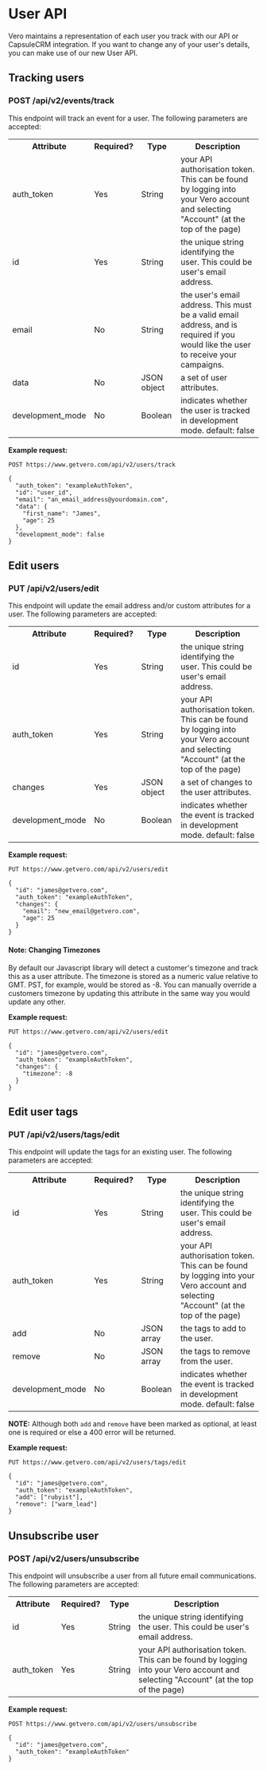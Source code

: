 # User API

Vero maintains a representation of each user you track with our API or CapsuleCRM integration. If you want to change any of your user's details, you can make use of our new User API. 

## Tracking users

### POST /api/v2/events/track

This endpoint will track an event for a user. The following parameters are accepted:

<table>
  <tr>
    <th>Attribute</th>
    <th>Required?</th>
    <th>Type</th>
    <th>Description</th>
  </tr>
  <tr>
    <td>auth_token</td>
    <td>Yes</td>
    <td>String</td>
    <td>your API authorisation token. This can be found by logging into your Vero account and selecting "Account" (at the top of the page)</td>
  </tr>
  <tr>
    <td>id</td>
    <td>Yes</td>
    <td>String</td>
    <td>the unique string identifying the user. This could be user's email address.</td>
  </tr>
  <tr>
    <td>email</td>
    <td>No</td>
    <td>String</td>
    <td>the user's email address. This must be a valid email address, and is required if you would like the user to receive your campaigns.</td>
  </tr>
  <tr>
    <td>data</td>
    <td>No</td>
    <td>JSON object</td>
    <td>a set of user attributes.</td>
  </tr>
  <tr>
    <td>development_mode</td>
    <td>No</td>
    <td>Boolean</td>
    <td>indicates whether the user is tracked in development mode. default: false</td>
  </tr>
</table>

**Example request:**

```
POST https://www.getvero.com/api/v2/users/track

{
  "auth_token": "exampleAuthToken",
  "id": "user_id",
  "email": "an_email_address@yourdomain.com",
  "data": {
    "first_name": "James",
    "age": 25
  },
  "development_mode": false
}
```

## Edit users

### PUT /api/v2/users/edit

This endpoint will update the email address and/or custom attributes for a user. The following parameters are accepted:

<table>
  <tr>
    <th>Attribute</th>
    <th>Required?</th>
    <th>Type</th>
    <th>Description</th>
  </tr>
  <tr>
    <td>id</td>
    <td>Yes</td>
    <td>String</td>
    <td>the unique string identifying the user. This could be user's email address.</td>
  </tr>
  <tr>
    <td>auth_token</td>
    <td>Yes</td>
    <td>String</td>
    <td>your API authorisation token. This can be found by logging into your Vero account and selecting "Account" (at the top of the page)</td>
  </tr>
  <tr>
    <td>changes</td>
    <td>Yes</td>
    <td>JSON object</td>
    <td>a set of changes to the user attributes.</td>
  </tr>
  <tr>
    <td>development_mode</td>
    <td>No</td>
    <td>Boolean</td>
    <td>indicates whether the event is tracked in development mode. default: false</td>
  </tr>
</table>

**Example request:**

```
PUT https://www.getvero.com/api/v2/users/edit

{
  "id": "james@getvero.com",
  "auth_token": "exampleAuthToken",
  "changes": {
    "email": "new_email@getvero.com",
    "age": 25
  }
}
```

#### Note: Changing Timezones

By default our Javascript library will detect a customer's timezone and track this as a user attribute. The timezone is stored as a numeric value relative to GMT. PST, for example, would be stored as -8. You can manually override a customers timezone by updating this attribute in the same way you would update any other.

**Example request:**

```
PUT https://www.getvero.com/api/v2/users/edit

{
  "id": "james@getvero.com",
  "auth_token": "exampleAuthToken",
  "changes": {
    "timezone": -8
  }
}
```

## Edit user tags

### PUT /api/v2/users/tags/edit

This endpoint will update the tags for an existing user. The following parameters are accepted:

<table>
  <tr>
    <th>Attribute</th>
    <th>Required?</th>
    <th>Type</th>
    <th>Description</th>
  </tr>
  <tr>
    <td>id</td>
    <td>Yes</td>
    <td>String</td>
    <td>the unique string identifying the user. This could be user's email address.</td>
  </tr>
  <tr>
    <td>auth_token</td>
    <td>Yes</td>
    <td>String</td>
    <td>your API authorisation token. This can be found by logging into your Vero account and selecting "Account" (at the top of the page)</td>
  </tr>
  <tr>
    <td>add</td>
    <td>No</td>
    <td>JSON array</td>
    <td>the tags to add to the user.</td>
  </tr>
  <tr>
    <td>remove</td>
    <td>No</td>
    <td>JSON array</td>
    <td>the tags to remove from the user.</td>
  </tr>
  <tr>
    <td>development_mode</td>
    <td>No</td>
    <td>Boolean</td>
    <td>indicates whether the event is tracked in development mode. default: false</td>
  </tr>
</table>

**NOTE:** Although both `add` and `remove` have been marked as optional, at least one is required or else a 400 error will be returned.

**Example request:**

```
PUT https://www.getvero.com/api/v2/users/tags/edit

{
  "id": "james@getvero.com",
  "auth_token": "exampleAuthToken",
  "add": ["rubyist"],
  "remove": ["warm_lead"]
}
```

## Unsubscribe user

### POST /api/v2/users/unsubscribe

This endpoint will unsubscribe a user from all future email communications. The following parameters are accepted:

<table>
  <tr>
    <th>Attribute</th>
    <th>Required?</th>
    <th>Type</th>
    <th>Description</th>
  </tr>
  <tr>
    <td>id</td>
    <td>Yes</td>
    <td>String</td>
    <td>the unique string identifying the user. This could be user's email address.</td>
  </tr>
  <tr>
    <td>auth_token</td>
    <td>Yes</td>
    <td>String</td>
    <td>your API authorisation token. This can be found by logging into your Vero account and selecting "Account" (at the top of the page)</td>
  </tr>
</table>

**Example request:**

```
POST https://www.getvero.com/api/v2/users/unsubscribe

{
  "id": "james@getvero.com",
  "auth_token": "exampleAuthToken"
}
```
